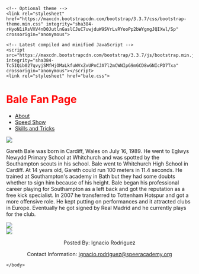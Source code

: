 <!DOCTYPE html>
<html>
<head>
	<title>Gareth Bale</title>
    <!-- Latest compiled and minified CSS -->
    <link rel="stylesheet" href="https://maxcdn.bootstrapcdn.com/bootstrap/3.3.7/css/bootstrap.min.css" integrity="sha384-BVYiiSIFeK1dGmJRAkycuHAHRg32OmUcww7on3RYdg4Va+PmSTsz/K68vbdEjh4u" crossorigin="anonymous">

    <!-- Optional theme -->
    <link rel="stylesheet" href="https://maxcdn.bootstrapcdn.com/bootstrap/3.3.7/css/bootstrap-theme.min.css" integrity="sha384-rHyoN1iRsVXV4nD0JutlnGaslCJuC7uwjduW9SVrLvRYooPp2bWYgmgJQIXwl/Sp" crossorigin="anonymous">

    <!-- Latest compiled and minified JavaScript -->
    <script src="https://maxcdn.bootstrapcdn.com/bootstrap/3.3.7/js/bootstrap.min.js" integrity="sha384-Tc5IQib027qvyjSMfHjOMaLkfuWVxZxUPnCJA7l2mCWNIpG9mGCD8wGNIcPD7Txa" crossorigin="anonymous"></script>
    <link rel="stylesheet" href="bale.css">

</head>
<body> 
        <body background="https://nathenamin.files.wordpress.com/2011/11/welshflag.jpg"> 
    <div>
        <h1 style="color:red">Bale Fan Page</h1>
    <ul class="nav nav-pills">
      <li role="presentation"><a href="http://www.biography.com/people/zlatan-ibrahimovic-21342025">About</a></li>
      <li role="presentation"><a href="https://www.youtube.com/watch?v=picHIDnFzEc">Speed Show</a></li>
      <li role="presentation"><a href="https://www.youtube.com/watch?v=Q9OacJSKRFQ">Skills and Tricks</a></li>
    </ul>
    </div>
    </body>
    <img class="Garsha" src="http://orig00.deviantart.net/9c2a/f/2015/165/6/c/gareth_bale_wales_wallpaper_2015_by_ricardodossantos-d8x8w7d.jpg"> 
    <p class="Bale History">Gareth Bale was born in Cardiff, Wales on July 16, 1989. He went to Eglwys Newydd Primary School at Whitchurch and was spotted by the Southampton scouts in his school. Bale went to Whitchurch High School in Cardiff. At 14 years old, Gareth could run 100 meters in 11.4 seconds. He trained at Southampton's academy in Bath but they had some doubts whether to sign him because of his height. Bale began his professional career playing for Southampton as a left back and got the reputation as a free kick specialist. In 2007 he transferred to Tottenham Hotspur and got a more offensive role. He kept putting on performances and it attracted clubs in Europe. Eventually he got signed by Real Madrid and he currently plays for the club.
    </p>
    <div class="container">
        <div class="row">
            <div class="col-md-6">
                <img class="BaleRea" src="http://www.ronaldo7.net/news/2013/11/750-gareth-bale-real-madrid-number-11.jpg">
            </div> 
                <div class="col-md-6">
                    <img class="BaleWales" src="http://ichef.bbci.co.uk/onesport/cps/480/cpsprodpb/5FA8/production/_86488442_bale.jpg">
                </div>
        </div>
    </div>
    <div class="row">
            <center>
                <footer>
                    <p> Posted By: Ignacio Rodriguez</p>
                    <p> Contact Information: <a href="ignacio.rodriguez@speeracademy.org"> ignacio.rodriguez@speeracademy.org</a></p>
                </footer>
        </center>
    </div>
        
    
    </body>
</html>
